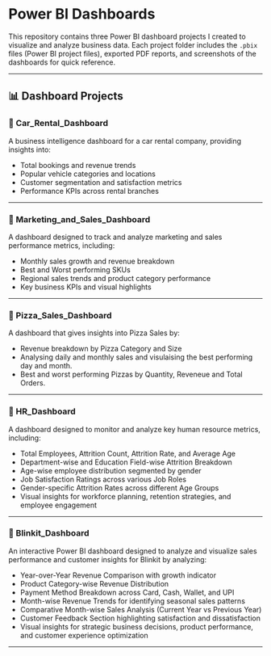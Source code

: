 # Power BI Dashboards

This repository contains three Power BI dashboard projects I created to visualize and analyze business data. Each project folder includes the `.pbix` files (Power BI project files), exported PDF reports, and screenshots of the dashboards for quick reference.

---

## 📊 Dashboard Projects

### 📁 Car_Rental_Dashboard
A business intelligence dashboard for a car rental company, providing insights into:

- Total bookings and revenue trends
- Popular vehicle categories and locations
- Customer segmentation and satisfaction metrics
- Performance KPIs across rental branches

---

### 📁 Marketing_and_Sales_Dashboard
A dashboard designed to track and analyze marketing and sales performance metrics, including:

- Monthly sales growth and revenue breakdown
- Best and Worst performing SKUs
- Regional sales trends and product category performance
- Key business KPIs and visual highlights


---


### 📁 Pizza_Sales_Dashboard
A dashboard that gives insights into Pizza Sales by:

- Revenue breakdown by Pizza Category and Size
- Analysing daily and monthly sales and visulaising the best performing day and month.
- Best and worst performing Pizzas by Quantity, Reveneue and Total Orders.

---


### 📁 HR_Dashboard
A dashboard designed to monitor and analyze key human resource metrics, including:

- Total Employees, Attrition Count, Attrition Rate, and Average Age  
- Department-wise and Education Field-wise Attrition Breakdown  
- Age-wise employee distribution segmented by gender  
- Job Satisfaction Ratings across various Job Roles  
- Gender-specific Attrition Rates across different Age Groups  
- Visual insights for workforce planning, retention strategies, and employee engagement


---


### 📁 Blinkit_Dashboard  
An interactive Power BI dashboard designed to analyze and visualize sales performance and customer insights for Blinkit by analyzing:

- Year-over-Year Revenue Comparison with growth indicator  
- Product Category-wise Revenue Distribution  
- Payment Method Breakdown across Card, Cash, Wallet, and UPI  
- Month-wise Revenue Trends for identifying seasonal sales patterns  
- Comparative Month-wise Sales Analysis (Current Year vs Previous Year)  
- Customer Feedback Section highlighting satisfaction and dissatisfaction  
- Visual insights for strategic business decisions, product performance, and customer experience optimization


---
